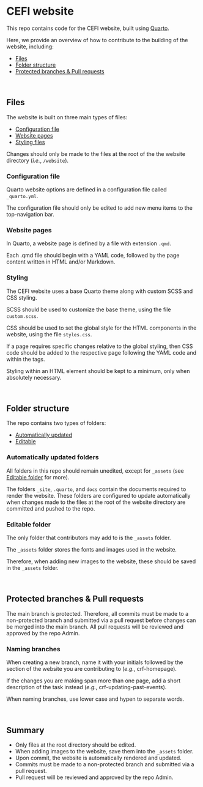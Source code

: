 # CEFI website

This repo contains code for the CEFI website, built using <a href="https://quarto.org/" target="_blank">Quarto</a>.

Here, we provide an overview of how to contribute to the building of the website, including:
* [Files](https://github.com/CanadianEFI/website/edit/main/README.md#files)
* [Folder structure](https://github.com/CanadianEFI/website/edit/main/README.md#folder-structure)
* [Protected branches & Pull requests](https://github.com/CanadianEFI/website/edit/main/README.md#protected-branches--pull-requests)

<br>

## Files

The website is built on three main types of files:
* [Configuration file](https://github.com/CanadianEFI/website/edit/main/README.md#configuration-file)
* [Website pages](https://github.com/CanadianEFI/website/edit/main/README.md#website-pages)
* [Styling files](https://github.com/CanadianEFI/website/edit/main/README.md#styling)

<p>Changes should only be made to the files at the root of the the website directory (<i>i.e.</i>, <code>/website</code>).</p>

### Configuration file

<p>Quarto website options are defined in a configuration file called <code>_quarto.yml</code>.</p>
<p>The configuration file should only be edited to add new menu items to the top-navigation bar.</p>

### Website pages

<p>In Quarto, a website page is defined by a file with extension <code>.qmd</code>.</p>
<p>Each .qmd file should begin with a YAML code, followed by the page content written in HTML and/or Markdown.</p>

### Styling

<p>The CEFI website uses a base Quarto theme along with custom SCSS and CSS styling.</p>
<p>SCSS should be used to customize the base theme, using the file <code>custom.scss</code>.</p>
<p>CSS should be used to set the global style for the HTML components in the website, using the file <code>styles.css</code>.</p>
<p>If a page requires specific changes relative to the global styling, then CSS code should be added to the respective page following the YAML code and within the <code><style></style></code> tags.</p>
<p>Styling within an HTML element should be kept to a minimum, only when absolutely necessary.</p>

<br>

## Folder structure

The repo contains two types of folders:
* [Automatically updated](https://github.com/CanadianEFI/website/edit/main/README.md#automatically-updated-folders)
* [Editable](https://github.com/CanadianEFI/website/edit/main/README.md#editable-folder)

### Automatically updated folders

<p>All folders in this repo should remain unedited, except for <code>_assets</code> (see <a href=https://github.com/CanadianEFI/website/edit/main/README.md#editable-folder>Editable folder</a> for more).</p>
<p>The folders <code>_site</code>, <code>.quarto</code>, and <code>docs</code> contain the documents required to render the website. These folders are configured to update automatically when changes made to the files at the root of the website directory are committed and pushed to the repo.</p>

### Editable folder

<p>The only folder that contributors may add to is the <code>_assets</code> folder.</p>
<p>The <code>_assets</code> folder stores the fonts and images used in the website.</p>
<p>Therefore, when adding new images to the website, these should be saved in the <code>_assets</code> folder.</p>

<br>

## Protected branches & Pull requests

<p>The main branch is protected. Therefore, all commits must be made to a non-protected branch and submitted via a pull request before changes can be merged into the main branch. All pull requests will be reviewed and approved by the repo Admin.</p>

### Naming branches
<p>When creating a new branch, name it with your initials followed by the section of the website you are contributing to (<i>e.g.</i>, crf-homepage).</p>
<p>If the changes you are making span more than one page, add a short description of the task instead (<i>e.g.</i>, crf-updating-past-events).</p>
<p>When naming branches, use lower case and hypen to separate words.</p>

<br>

## Summary

* Only files at the root directory should be edited.
* When adding images to the website, save them into the <code>_assets</code> folder.
* Upon commit, the website is automatically rendered and updated.
* Commits must be made to a non-protected branch and submitted via a pull request. 
* Pull request will be reviewed and approved by the repo Admin.

<br>
